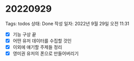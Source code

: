 # 20220929

Tags: todos
상태: Done
작성 일자: 2022년 9월 29일 오전 11:31

- [x]  기능 구상 끝
- [x]  어떤 유저 데이터를 수집할 것인
- [x]  이외에 얘기할 주제들 정리
- [x]  영미권 유저의 폰으로 만들어버리기